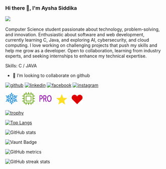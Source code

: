 ### Hi there 👋, I'm Aysha Siddika
![](https://arturssmirnovs.github.io/github-profile-readme-generator/images/banner.png)

Computer Science student passionate about technology, problem-solving, and innovation. Enthusiastic about software and web development, currently learning C, Java, and exploring AI, cybersecurity, and cloud computing. I love working on challenging projects that push my skills and help me grow as a developer. Open to collaboration, learning from industry experts, and seeking internships to enhance my technical expertise.

Skills: C / JAVA

- 👯 I’m looking to collaborate on github 


[<img src='https://cdn.jsdelivr.net/npm/simple-icons@3.0.1/icons/github.svg' alt='github' height='40'>](https://github.com/AyshaSiddika5)  [<img src='https://cdn.jsdelivr.net/npm/simple-icons@3.0.1/icons/linkedin.svg' alt='linkedin' height='40'>](https://www.linkedin.com/in/AyshaSiddika20/)  [<img src='https://cdn.jsdelivr.net/npm/simple-icons@3.0.1/icons/facebook.svg' alt='facebook' height='40'>](https://www.facebook.com/ayshahaque.tithi)  [<img src='https://cdn.jsdelivr.net/npm/simple-icons@3.0.1/icons/instagram.svg' alt='instagram' height='40'>](https://www.instagram.com/__.ayshatithi.__/)  

<a href='https://archiveprogram.github.com/'><img src='https://raw.githubusercontent.com/acervenky/animated-github-badges/master/assets/acbadge.gif' width='40' height='40'></a> <a href='https://docs.github.com/en/developers'><img src='https://raw.githubusercontent.com/acervenky/animated-github-badges/master/assets/devbadge.gif' width='40' height='40'></a> <a href='https://github.com/pricing'><img src='https://raw.githubusercontent.com/acervenky/animated-github-badges/master/assets/pro.gif' width='40' height='40'></a> <a href='https://stars.github.com/'><img src='https://raw.githubusercontent.com/acervenky/animated-github-badges/master/assets/starbadge.gif' width='35' height='35'></a> <a href='https://docs.github.com/en/github/supporting-the-open-source-community-with-github-sponsors'><img src='https://raw.githubusercontent.com/acervenky/animated-github-badges/master/assets/sponsorbadge.gif' width='35' height='35'></a> 

[![trophy](https://github-profile-trophy.vercel.app/?username=AyshaSiddika5)](https://github.com/ryo-ma/github-profile-trophy)

[![Top Langs](https://github-readme-stats.vercel.app/api/top-langs/?username=AyshaSiddika5)](https://github.com/anuraghazra/github-readme-stats)

![GitHub stats](https://github-readme-stats.vercel.app/api?username=AyshaSiddika5&show_icons=true)  

![Vaunt Badge](https://api.vaunt.dev/v1/github/entities/AyshaSiddika5/contributions?format=svg&private=false)  

![GitHub metrics](https://metrics.lecoq.io/AyshaSiddika5)  

![GitHub streak stats](https://streak-stats.demolab.com/?user=AyshaSiddika5)  


